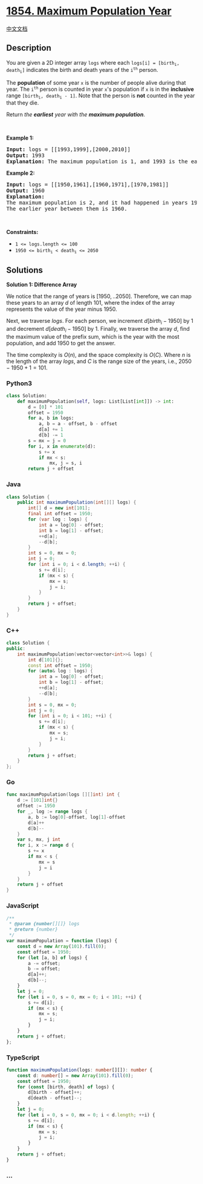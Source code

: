 # [1854. Maximum Population Year](https://leetcode.com/problems/maximum-population-year)

[中文文档](/solution/1800-1899/1854.Maximum%20Population%20Year/README.md)

## Description

<p>You are given a 2D integer array <code>logs</code> where each <code>logs[i] = [birth<sub>i</sub>, death<sub>i</sub>]</code> indicates the birth and death years of the <code>i<sup>th</sup></code> person.</p>

<p>The <strong>population</strong> of some year <code>x</code> is the number of people alive during that year. The <code>i<sup>th</sup></code> person is counted in year <code>x</code>&#39;s population if <code>x</code> is in the <strong>inclusive</strong> range <code>[birth<sub>i</sub>, death<sub>i</sub> - 1]</code>. Note that the person is <strong>not</strong> counted in the year that they die.</p>

<p>Return <em>the <strong>earliest</strong> year with the <strong>maximum population</strong></em>.</p>

<p>&nbsp;</p>
<p><strong class="example">Example 1:</strong></p>

<pre>
<strong>Input:</strong> logs = [[1993,1999],[2000,2010]]
<strong>Output:</strong> 1993
<strong>Explanation:</strong> The maximum population is 1, and 1993 is the earliest year with this population.
</pre>

<p><strong class="example">Example 2:</strong></p>

<pre>
<strong>Input:</strong> logs = [[1950,1961],[1960,1971],[1970,1981]]
<strong>Output:</strong> 1960
<strong>Explanation:</strong> 
The maximum population is 2, and it had happened in years 1960 and 1970.
The earlier year between them is 1960.</pre>

<p>&nbsp;</p>
<p><strong>Constraints:</strong></p>

<ul>
	<li><code>1 &lt;= logs.length &lt;= 100</code></li>
	<li><code>1950 &lt;= birth<sub>i</sub> &lt; death<sub>i</sub> &lt;= 2050</code></li>
</ul>

## Solutions

**Solution 1: Difference Array**

We notice that the range of years is $[1950,..2050]$. Therefore, we can map these years to an array $d$ of length $101$, where the index of the array represents the value of the year minus $1950$.

Next, we traverse $logs$. For each person, we increment $d[birth_i - 1950]$ by $1$ and decrement $d[death_i - 1950]$ by $1$. Finally, we traverse the array $d$, find the maximum value of the prefix sum, which is the year with the most population, and add $1950$ to get the answer.

The time complexity is $O(n)$, and the space complexity is $O(C)$. Where $n$ is the length of the array $logs$, and $C$ is the range size of the years, i.e., $2050 - 1950 + 1 = 101$.

<!-- tabs:start -->

### **Python3**

```python
class Solution:
    def maximumPopulation(self, logs: List[List[int]]) -> int:
        d = [0] * 101
        offset = 1950
        for a, b in logs:
            a, b = a - offset, b - offset
            d[a] += 1
            d[b] -= 1
        s = mx = j = 0
        for i, x in enumerate(d):
            s += x
            if mx < s:
                mx, j = s, i
        return j + offset
```

### **Java**

```java
class Solution {
    public int maximumPopulation(int[][] logs) {
        int[] d = new int[101];
        final int offset = 1950;
        for (var log : logs) {
            int a = log[0] - offset;
            int b = log[1] - offset;
            ++d[a];
            --d[b];
        }
        int s = 0, mx = 0;
        int j = 0;
        for (int i = 0; i < d.length; ++i) {
            s += d[i];
            if (mx < s) {
                mx = s;
                j = i;
            }
        }
        return j + offset;
    }
}
```

### **C++**

```cpp
class Solution {
public:
    int maximumPopulation(vector<vector<int>>& logs) {
        int d[101]{};
        const int offset = 1950;
        for (auto& log : logs) {
            int a = log[0] - offset;
            int b = log[1] - offset;
            ++d[a];
            --d[b];
        }
        int s = 0, mx = 0;
        int j = 0;
        for (int i = 0; i < 101; ++i) {
            s += d[i];
            if (mx < s) {
                mx = s;
                j = i;
            }
        }
        return j + offset;
    }
};
```

### **Go**

```go
func maximumPopulation(logs [][]int) int {
	d := [101]int{}
	offset := 1950
	for _, log := range logs {
		a, b := log[0]-offset, log[1]-offset
		d[a]++
		d[b]--
	}
	var s, mx, j int
	for i, x := range d {
		s += x
		if mx < s {
			mx = s
			j = i
		}
	}
	return j + offset
}
```

### **JavaScript**

```js
/**
 * @param {number[][]} logs
 * @return {number}
 */
var maximumPopulation = function (logs) {
    const d = new Array(101).fill(0);
    const offset = 1950;
    for (let [a, b] of logs) {
        a -= offset;
        b -= offset;
        d[a]++;
        d[b]--;
    }
    let j = 0;
    for (let i = 0, s = 0, mx = 0; i < 101; ++i) {
        s += d[i];
        if (mx < s) {
            mx = s;
            j = i;
        }
    }
    return j + offset;
};
```

### **TypeScript**

```ts
function maximumPopulation(logs: number[][]): number {
    const d: number[] = new Array(101).fill(0);
    const offset = 1950;
    for (const [birth, death] of logs) {
        d[birth - offset]++;
        d[death - offset]--;
    }
    let j = 0;
    for (let i = 0, s = 0, mx = 0; i < d.length; ++i) {
        s += d[i];
        if (mx < s) {
            mx = s;
            j = i;
        }
    }
    return j + offset;
}
```

### **...**

```

```

<!-- tabs:end -->

